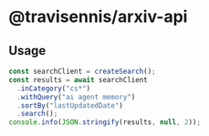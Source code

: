 # @travisennis/arxiv-api

## Usage
```typescript
const searchClient = createSearch();
const results = await searchClient
  .inCategory("cs*")
  .withQuery("ai agent memory")
  .sortBy("lastUpdatedDate")
  .search();
console.info(JSON.stringify(results, null, 2));
```
